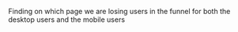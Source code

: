 Finding on which page we are losing users in the funnel for both the desktop users and the mobile users
